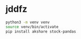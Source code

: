 # jddfz

```bash
python3 -m venv venv
source venv/bin/activate
pip install akshare stock-pandas
```
